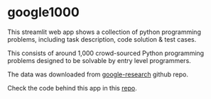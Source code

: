 # google1000
This streamlit web app shows a collection of python programming problems, including task description, code solution & test cases. 

This consists of around 1,000 crowd-sourced Python programming problems designed to be solvable by entry level programmers.

The data was downloaded from [google-research](https://github.com/google-research/google-research/tree/master/mbpp) github repo. 

Check the code behind this app in this [repo](https://github.com/gafstar/google1000/blob/main/google1000.py).
